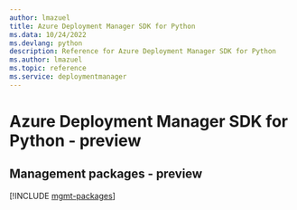 ```yaml
---
author: lmazuel
title: Azure Deployment Manager SDK for Python
ms.data: 10/24/2022
ms.devlang: python
description: Reference for Azure Deployment Manager SDK for Python
ms.author: lmazuel
ms.topic: reference
ms.service: deploymentmanager
---
```

# Azure Deployment Manager SDK for Python - preview

## Management packages - preview
[!INCLUDE [mgmt-packages](deployment-manager-mgmt-index.md)]
